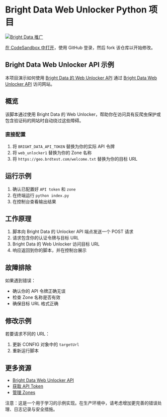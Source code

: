 # Bright Data Web Unlocker Python 项目

[![Bright Data 推广](https://github.com//bright-cn//LinkedIn-Scraper/raw/main/Proxies%20and%20scrapers%20GitHub%20bonus%20banner.png)](https://www.bright.cn/)

<a href="https://githubbox.com//bright-cn//bright-data-web-unlocker-python-project?file=index.py" target="_blank">在 CodeSandbox 中打开</a>，使用 GitHub 登录，然后 fork 该仓库以开始修改。

## Bright Data Web Unlocker API 示例

本项目演示如何使用 [Bright Data 的 Web Unlocker API](https://www.bright.cn/products/web-unlocker) 通过 [Bright Data Web Unlocker API](https://www.bright.cn/products/web-unlocker) 访问网站。

## 概览

该脚本通过使用 Bright Data 的 Web Unlocker，帮助你在访问具有反爬虫保护或包含验证码的网站时自动绕过这些障碍。

### 直接配置

1. 将 `BRIGHT_DATA_API_TOKEN` 替换为你的实际 API 令牌
2. 将 `web_unlocker1` 替换为你的 Zone 名称
3. 将 `https://geo.brdtest.com/welcome.txt` 替换为你的目标 URL

## 运行示例

1. 确认已配置好 `API token` 和 `zone`
2. 在终端运行 `python index.py`
3. 在控制台查看输出结果

## 工作原理

1. 脚本向 Bright Data 的 Unlocker API 端点发送一个 POST 请求
2. 请求包含你的认证令牌与目标 URL
3. Bright Data 的 Web Unlocker 访问目标 URL
4. 响应返回到你的脚本，并在控制台展示

## 故障排除

如果遇到错误：

- 确认你的 API 令牌正确无误
- 检查 Zone 名称是否有效
- 确保目标 URL 格式正确

## 修改示例

若要请求不同的 URL：
1. 更新 CONFIG 对象中的 `targetUrl`
2. 重新运行脚本

## 更多资源

- [Bright Data Web Unlocker API](https://docs.brightdata.com/scraping-automation/web-unlocker/introduction)
- [获取 API Token](https://docs.brightdata.com/general/account/api-token)
- [管理 Zones](https://www.bright.cn/cp/zones)

注意：这是一个用于学习的示例实现。在生产环境中，请考虑增加更完善的错误处理、日志记录与安全措施。
